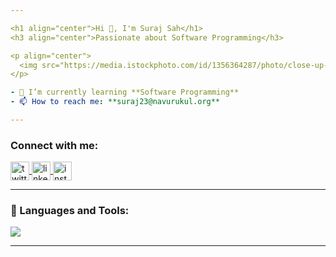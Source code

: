 ```yaml
---

<h1 align="center">Hi 👋, I'm Suraj Sah</h1>
<h3 align="center">Passionate about Software Programming</h3>

<p align="center">
  <img src="https://media.istockphoto.com/id/1356364287/photo/close-up-focus-on-persons-hands-typing-on-the-desktop-computer-backlit-keyboard-screens-show.jpg?s=612x612&w=0&k=20&c=ijjq-DLNxIaPuGvIX8k06IZxMAjGpyJeboaV_byCX9k=" alt="image" width="600"/>
</p>

- 🌱 I’m currently learning **Software Programming**
- 📫 How to reach me: **suraj23@navurukul.org**

---
```


<h3 align="left">Connect with me:</h3>
<p align="left">
  <a href="https://twitter.com/thesuraj964" target="blank">
    <img align="center" src="https://skillicons.dev/icons?i=twitter" alt="twitter" height="30" />
  </a>
  <a href="https://linkedin.com/in/suraj-sah-b350a42b9" target="blank">
    <img align="center" src="https://skillicons.dev/icons?i=linkedin" alt="linkedin" height="30" />
  </a>
  <a href="https://instagram.com/techcoder.suraj" target="blank">
    <img align="center" src="https://skillicons.dev/icons?i=instagram" alt="instagram" height="30" />
  </a>
</p>

---

<h3 align="left">🧰 Languages and Tools:</h3>
<p align="left">
  <img src="https://skillicons.dev/icons?i=js,ts,python,html,css,react,nextjs,nodejs,express,mongodb,mysql,postgres,tailwind,bootstrap,figma,vite,vscode,git,github,postman,webpack" />
</p>

---
